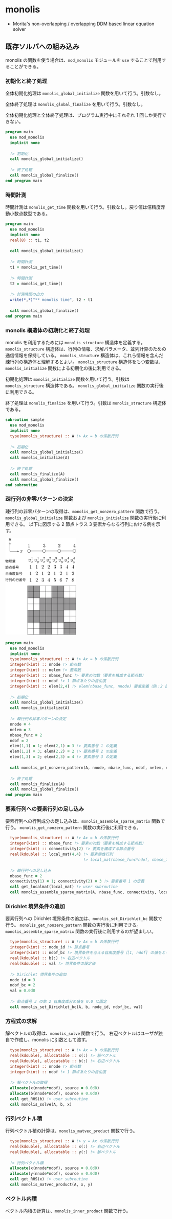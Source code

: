 # monolis

- Morita's non-overlapping / overlapping DDM based linear equation solver

## 既存ソルバへの組み込み

monolis の関数を使う場合は、`mod_monolis` モジュールを `use` することで利用することができる。

### 初期化と終了処理

全体初期化処理は `monolis_global_initialize` 関数を用いて行う。引数なし。

全体終了処理は `monolis_global_finalize` を用いて行う。引数なし。

全体初期化処理と全体終了処理は、プログラム実行中にそれぞれ 1 回しか実行できない。

```fortran
program main
  use mod_monolis
  implicit none

  !> 初期化
  call monolis_global_initialize()

  !> 終了処理
  call monolis_global_finalize()
end program main
```

### 時間計測

時間計測は `monolis_get_time` 関数を用いて行う。引数なし。戻り値は倍精度浮動小数点数型である。

```fortran
program main
  use mod_monolis
  implicit none
  real(8) :: t1, t2

  call monolis_global_initialize()

  !> 時間計測
  t1 = monolis_get_time()

  !> 時間計測
  t2 = monolis_get_time()

  !> 計測時間の出力
  write(*,*)"** monolis time", t2 - t1

  call monolis_global_finalize()
end program main
```

### monolis 構造体の初期化と終了処理

monolis を利用するためには `monolis_structure` 構造体を定義する。
`monolis_structure` 構造体は、行列の情報、求解パラメータ、並列計算のための通信情報を保持している。
`monolis_structure` 構造体は、これら情報を含んだ疎行列の構造体と理解するとよい。
`monolis_structure` 構造体をもつ変数は、`monolis_initialize` 関数による初期化の後に利用できる。

初期化処理は `monolis_initialize` 関数を用いて行う。引数は `monolis_structure` 構造体である。
`monolis_global_initialize` 関数の実行後に利用できる。

終了処理は `monolis_finalize` を用いて行う。引数は `monolis_structure` 構造体である。

```fortran
subroutine sample
  use mod_monolis
  implicit none
  type(monolis_structure) :: A !> Ax = b の係数行列

  !> 初期化
  call monolis_global_initialize()
  call monolis_initialize(A)

  !> 終了処理
  call monolis_finalize(A)
  call monolis_global_finalize()
end subroutine
```

### 疎行列の非零パターンの決定

疎行列の非零パターンの取得は、`monolis_get_nonzero_pattern` 関数で行う。
`monolis_global_initialize` 関数および `monolis_initialize` 関数の実行後に利用できる。
以下に図示する 2 節点トラス 3 要素からなる行列における例を示す。

<img src="./nonzero.svg" height=300px>

```fortran
program main
  use mod_monolis
  implicit none
  type(monolis_structure) :: A !> Ax = b の係数行列
  integer(kint) :: nnode !> 節点数
  integer(kint) :: nelem !> 要素数
  integer(kint) :: nbase_func !> 要素の次数（要素を構成する節点数）
  integer(kint) :: ndof !> 1 節点あたりの自由度
  integer(kint) :: elem(2,4) !> elem(nbase_func, nnode) 要素定義（例：2 節点トラス、3 要素）

  !> 初期化
  call monolis_global_initialize()
  call monolis_initialize(A)

  !> 疎行列の非零パターンの決定
  nnode = 4
  nelem = 3
  nbase_func = 2
  ndof = 2
  elem(1,1) = 1; elem(2,1) = 3 !> 要素番号 1 の定義
  elem(1,2) = 3; elem(2,2) = 2 !> 要素番号 2 の定義
  elem(1,3) = 2; elem(2,3) = 4 !> 要素番号 3 の定義

  call monolis_get_nonzero_pattern(A, nnode, nbase_func, ndof, nelem, elem)

  !> 終了処理
  call monolis_finalize(A)
  call monolis_global_finalize()
end program main
```

### 要素行列への要素行列の足し込み

要素行列への行列成分の足し込みは、`monolis_assemble_sparse_matrix` 関数で行う。
`monolis_get_nonzero_pattern` 関数の実行後に利用できる。

```fortran
  type(monolis_structure) :: A !> Ax = b の係数行列
  integer(kint) :: nbase_func !> 要素の次数（要素を構成する節点数）
  integer(kint) :: connectivity(2) !> 要素を構成する節点番号
  real(kdouble) :: local_mat(4,4) !> 要素剛性行列
                                  !> local_mat(nbase_func*ndof, nbase_func*ndof)

  !> 疎行列への足し込み
  nbase_func = 2
  connectivity(1) = 1; connectivity(2) = 3 !> 要素番号 1 の定義
  call get_localmat(local_mat) !> user subroutine
  call monolis_assemble_sparse_matrix(A, nbase_func, connectivity, local_mat)
```

### Dirichlet 境界条件の追加

要素行列への Dirichlet 境界条件の追加は、`monolis_set_Dirichlet_bc` 関数で行う。
`monolis_get_nonzero_pattern` 関数の実行後に利用できる。
`monolis_assemble_sparse_matrix` 関数の実行後に利用するのが望ましい。

```fortran
  type(monolis_structure) :: A !> Ax = b の係数行列
  integer(kint) :: node_id !> 節点番号
  integer(kint) :: ndof_bc !> 境界条件を与える自由度番号（[1, ndof] の値をとる）
  real(kdouble) :: b(:) !> 右辺ベクトル
  real(kdouble) :: val !> 境界条件の設定値

  !> Dirichlet 境界条件の追加
  node_id = 3
  ndof_bc = 2
  val = 0.0d0

  !> 節点番号 3 の第 2 自由度成分の値を 0.0 に固定
  call monolis_set_Dirichlet_bc(A, b, node_id, ndof_bc, val)
```

### 方程式の求解

解ベクトルの取得は、`monolis_solve` 関数で行う。
右辺ベクトルはユーザが独自で作成し、monolis に引数として渡す。

```fortran
  type(monolis_structure) :: A !> Ax = b の係数行列
  real(kdouble), allocatable :: x(:) !> 解ベクトル
  real(kdouble), allocatable :: b(:) !> 右辺ベクトル
  integer(kint) :: nnode !> 節点数
  integer(kint) :: ndof !> 1 節点あたりの自由度

  !> 解ベクトルの取得
  allocate(x(nnode*ndof), source = 0.0d0)
  allocate(b(nnode*ndof), source = 0.0d0)
  call get_RHS(b) !> user subroutine
  call monolis_solve(A, b, x)
```

### 行列ベクトル積

行列ベクトル積の計算は、`monolis_matvec_product` 関数で行う。

```fortran
  type(monolis_structure) :: A !> y = Ax の係数行列
  real(kdouble), allocatable :: x(:) !> 右辺ベクトル
  real(kdouble), allocatable :: y(:) !> 解ベクトル

  !> 行列ベクトル積
  allocate(x(nnode*ndof), source = 0.0d0)
  allocate(y(nnode*ndof), source = 0.0d0)
  call get_RHS(x) !> user subroutine
  call monolis_matvec_product(A, x, y)
```

### ベクトル内積

ベクトル内積の計算は、`monolis_inner_product` 関数で行う。
